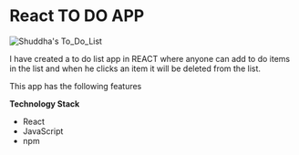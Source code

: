 # React TO DO APP

![Shuddha's To_Do_List](https://user-images.githubusercontent.com/16424882/93658080-19ea0d00-f9fe-11ea-8cf2-231bb4820adc.JPG)

I have created a to do list app in REACT where anyone can add to do items in the list and when he clicks an item it will be deleted from the list.

This app has the following features


**Technology Stack**
- React
- JavaScript
- npm


